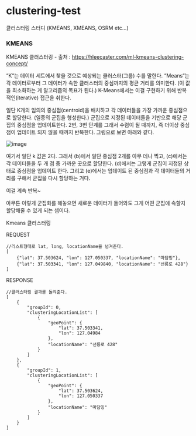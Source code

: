 # clustering-test
클러스터링 스터디 (KMEANS, XMEANS, OSRM etc...)



### KMEANS
KMEANS 클러스터링 - 출처 : https://hleecaster.com/ml-kmeans-clustering-concept/

“K“는 데이터 세트에서 찾을 것으로 예상되는 클러스터(그룹) 수를 말한다.
“Means“는 각 데이터로부터 그 데이터가 속한 클러스터의 중심까지의 평균 거리를 의미한다. (이 값을 최소화하는 게 알고리즘의 목표가 된다.)
K-Means에서는 이걸 구현하기 위해 반복적인(iterative) 접근을 취한다.

일단 K개의 임의의 중심점(centroid)을 배치하고
각 데이터들을 가장 가까운 중심점으로 할당한다. (일종의 군집을 형성한다.)
군집으로 지정된 데이터들을 기반으로 해당 군집의 중심점을 업데이트한다.
2번, 3번 단계를 그래서 수렴이 될 때까지, 즉 더이상 중심점이 업데이트 되지 않을 때까지 반복한다.
그림으로 보면 아래와 같다.

![image](https://user-images.githubusercontent.com/69445946/151665746-ce926395-fa4e-4406-a42b-faead8f82fbf.png)


여기서 일단 k 값은 2다. 그래서 (b)에서 일단 중심점 2개를 아무 데나 찍고, (c)에서는 각 데이터들을 두 개 점 중 가까운 곳으로 할당한다. (d)에서는 그렇게 군집이 지정된 상태로 중심점을 업데이트 한다. 그리고 (e)에서는 업데이트 된 중심점과 각 데이터들의 거리를 구해서 군집을 다시 할당하는 거다.

이걸 계속 반복~

아무튼 이렇게 군집화를 해놓으면 새로운 데이터가 들어와도 그게 어떤 군집에 속할지 할당해줄 수 있게 되는 셈이다.


Kmeans 클러스터링

REQUEST
```
//리스트형태로 lat, long, locationName을 넘겨준다.
[
    {"lat": 37.503624, "lon": 127.050337, "locationName": "마담밍"},
    {"lat": 37.503341, "lon": 127.049840, "locationName": "선릉로 428"}
]

```

RESPONSE
```
//클러스터링 결과를 돌려준다.
[
    {
        "groupId": 0,
        "clusteringLocationList": [
            {
                "geoPoint": {
                    "lat": 37.503341,
                    "lon": 127.04984
                },
                "locationName": "선릉로 428"
            }
        ]
    },
    {
        "groupId": 1,
        "clusteringLocationList": [
            {
                "geoPoint": {
                    "lat": 37.503624,
                    "lon": 127.050337
                },
                "locationName": "마담밍"
            }
        ]
    }
]

```


